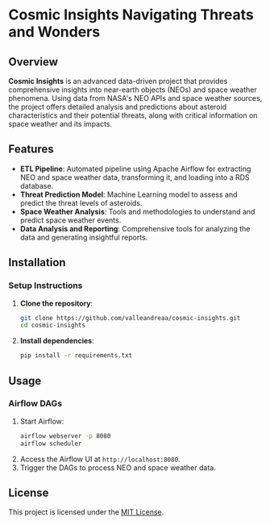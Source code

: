 # Cosmic Insights Navigating Threats and Wonders

## Overview

**Cosmic Insights** is an advanced data-driven project that provides comprehensive insights into near-earth objects (NEOs) and space weather phenomena. Using data from NASA's NEO APIs and space weather sources, the project offers detailed analysis and predictions about asteroid characteristics and their potential threats, along with critical information on space weather and its impacts.

## Features

- **ETL Pipeline**: Automated pipeline using Apache Airflow for extracting NEO and space weather data, transforming it, and loading into a RDS database.
- **Threat Prediction Model**: Machine Learning model to assess and predict the threat levels of asteroids.
- **Space Weather Analysis**: Tools and methodologies to understand and predict space weather events.
- **Data Analysis and Reporting**: Comprehensive tools for analyzing the data and generating insightful reports.

## Installation



### Setup Instructions

1. **Clone the repository**:
   ```bash
   git clone https://github.com/valleandreaa/cosmic-insights.git
   cd cosmic-insights
   ```

2. **Install dependencies**:
   ```bash
   pip install -r requirements.txt
   ```



## Usage

### Airflow DAGs

1. Start Airflow:
   ```bash
   airflow webserver -p 8080
   airflow scheduler
   ```
2. Access the Airflow UI at `http://localhost:8080`.
3. Trigger the DAGs to process NEO and space weather data.


## License

This project is licensed under the [MIT License](LICENSE).

